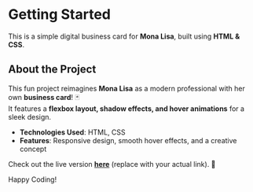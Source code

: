 # Getting Started

This is a simple digital business card for **Mona Lisa**, built using **HTML & CSS**.

## About the Project

This fun project reimagines **Mona Lisa** as a modern professional with her own **business card**! 🃏  
It features a **flexbox layout, shadow effects, and hover animations** for a sleek design.

- **Technologies Used**: HTML, CSS  
- **Features**: Responsive design, smooth hover effects, and a creative concept  

Check out the live version **[here](https://business-card-of-mona-lisa-fa8zir8d2-ayushs-projects-a6a3402d.vercel.app)** (replace with your actual link). 🚀

Happy Coding!
